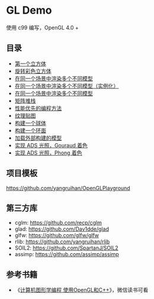 # GL Demo

使用 c99 编写，OpenGL 4.0 +

## 目录

- [第一个立方体](./projects/p4_5_1)
- [旋转彩色立方体](./projects/p4_5_2)
- [在同一个场景中渲染多个不同模型](./projects/p4_6_1)
- [在同一个场景中渲染多个不同模型（实例化）](./projects/p4_6_2)
- [在同一个场景中渲染多个不同模型](./projects/p4_7_1)
- [矩阵堆栈](./projects/p4_8_1)
- [性能优先的编程方法](./projects/p4_11_1)
- [纹理贴图](./projects/p5_3_1)
- [构建一个球体](./projects/p6_1_1)
- [构建一个环面](./projects/p6_2_1)
- [加载外部构建的模型](./projects/p6_3_1)
- [实现 ADS 光照，Gouraud 着色](./projects/p7_5_1)
- [实现 ADS 光照，Phong 着色](./projects/p7_5_2)

## 项目模板

https://github.com/yangruihan/OpenGLPlayground

## 第三方库

- cglm: https://github.com/recp/cglm
- glad: https://github.com/Dav1dde/glad
- glfw: https://github.com/glfw/glfw
- rlib: https://github.com/yangruihan/rlib
- SOIL2: https://github.com/SpartanJ/SOIL2
- assimp: https://github.com/assimp/assimp

## 参考书籍

- 《[计算机图形学编程 使用OpenGL和C++](https://book.douban.com/subject/34987432/)》，微信读书可看
